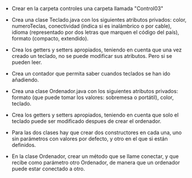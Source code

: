 * Crear en la carpeta controles una carpeta llamada "Control03"
* Crea una clase Teclado.java con los siguientes atributos privados: color, numeroTeclas, conectividad (indica si es inalámbrico o por cable), idioma (representado por dos letras que marquen el código del país), formato (compacto, extendido).
* Crea los getters y setters apropiados, teniendo en cuenta que una vez creado un teclado, no se puede modificar sus atributos. Pero si se pueden leer.
* Crea un contador que permita saber cuandos teclados se han ido añadiendo.


* Crea una clase Ordenador.java con los siguientes atributos privados: formato (que puede tomar los valores: sobremesa o portátil), color, teclado.
* Crea los getters y setters apropiados, teniendo en cuenta que solo el teclado puede ser modificado despues de crear el ordenador.
* Para las dos clases hay que crear dos constructores en cada una, uno sin parámetros con valores por defecto, y otro en el que si están definidos.
* En la clase Ordenador, crear un método que se llame conectar, y que recibe como parámetro otro Ordenador, de manera que un ordenador puede estar conectado a otro.